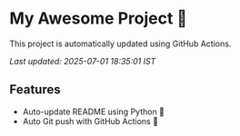 # My Awesome Project 🚀

This project is automatically updated using GitHub Actions.

_Last updated: 2025-07-01 18:35:01 IST_

## Features
- Auto-update README using Python 🐍
- Auto Git push with GitHub Actions 🤖
